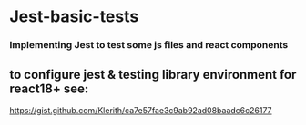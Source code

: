 # Jest-basic-tests

### Implementing Jest to test some js files and react components

## to configure jest & testing library environment for react18+ see:
https://gist.github.com/Klerith/ca7e57fae3c9ab92ad08baadc6c26177
